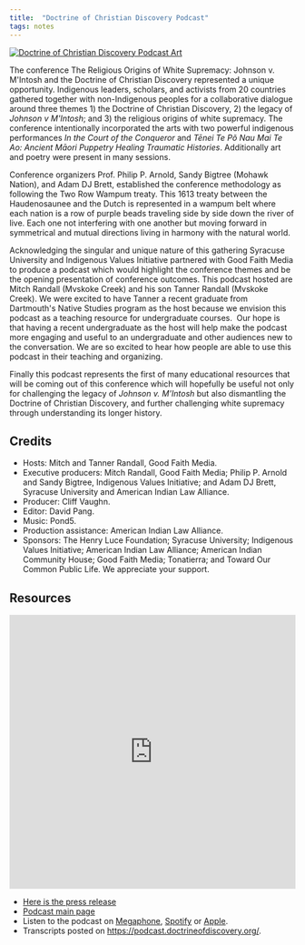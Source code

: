 ```yaml
---
title:  "Doctrine of Christian Discovery Podcast"
tags: notes
---
```

[![Doctrine of Christian Discovery Podcast Art](/assets/img/doctrine-podcast-artwork.png)](https://megaphone.link/AOOOI9257433215)

The conference The Religious Origins of White Supremacy: Johnson v. M'Intosh and the Doctrine of Christian Discovery represented a unique opportunity. Indigenous leaders, scholars, and activists from 20 countries gathered together with non-Indigenous peoples for a collaborative dialogue around three themes 1) the Doctrine of Christian Discovery, 2) the legacy of *Johnson v M'Intosh*; and 3) the religious origins of white supremacy. The conference intentionally incorporated the arts with two powerful indigenous performances *In the Court of the Conqueror* and *Tēnei Te Põ Nau Mai Te Ao: Ancient Māori Puppetry Healing Traumatic Histories*. Additionally art and poetry were present in many sessions. 

Conference organizers Prof. Philip P. Arnold, Sandy Bigtree (Mohawk Nation), and Adam DJ Brett, established the conference methodology as following the Two Row Wampum treaty. This 1613 treaty between the Haudenosaunee and the Dutch is represented in a wampum belt where each nation is a row of purple beads traveling side by side down the river of live. Each one not interfering with one another but moving forward in symmetrical and mutual directions living in harmony with the natural world. 

Acknowledging the singular and unique nature of this gathering Syracuse University and Indigenous Values Initiative partnered with Good Faith Media to produce a podcast which would highlight the conference themes and be the opening presentation of conference outcomes. This podcast hosted are Mitch Randall (Mvskoke Creek) and his son Tanner Randall (Mvskoke Creek). We were excited to have Tanner a recent graduate from Dartmouth's Native Studies program as the host because we envision this podcast as a teaching resource for undergraduate courses.  Our hope is that having a recent undergraduate as the host will help make the podcast more engaging and useful to an undergraduate and other audiences new to the conversation. We are so excited to hear how people are able to use this podcast in their teaching and organizing.

Finally this podcast represents the first of many educational resources that will be coming out of this conference which will hopefully be useful not only for challenging the legacy of *Johnson v. M'Intosh* but also dismantling the Doctrine of Christian Discovery, and further challenging white supremacy through understanding its longer history.

## Credits
- Hosts: Mitch and Tanner Randall, Good Faith Media.
- Executive producers: Mitch Randall, Good Faith Media; Philip P. Arnold and Sandy Bigtree, Indigenous Values Initiative; and Adam DJ Brett, Syracuse University and American Indian Law Alliance.
- Producer: Cliff Vaughn.
- Editor: David Pang.
- Music: Pond5.
- Production assistance: American Indian Law Alliance.
- Sponsors: The Henry Luce Foundation; Syracuse
University; Indigenous Values Initiative; American Indian Law Alliance; American Indian Community House; Good Faith Media; Tonatierra; and
Toward Our Common Public Life. We appreciate your support.

## Resources

<iframe src="https://playlist.megaphone.fm/?p=AOOOI2818414790" width="100%" height="482" frameborder="0"></iframe>

-   [Here is the press release](https://goodfaithmedia.org/new-good-faith-media-podcast-highlights-doctrine-of-christian-discovery/)
-   [Podcast main page](https://goodfaithmedia.org/doctrine-of-christian-discovery/)
-   Listen to the podcast on [Megaphone](https://goodfaithmedia.org/doctrine-of-christian-discovery/), [Spotify](https://open.spotify.com/show/4VnMhbq2UJbu3fdehsQ66I) or [Apple](https://podcasts.apple.com/us/podcast/doctrine-of-christian-discovery/id1729219360). 
-   Transcripts posted on <https://podcast.doctrineofdiscovery.org/>.
